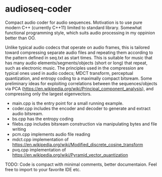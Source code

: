 # audioseq-coder
Compact audio coder for audio sequences. Motivation is to use pure modern C++ (currently C++11) limited to standard library. Somewhat functional programming style, which suits audio processing in my oppinion better than OO.

Unlike typical audio codecs that operate on audio frames, this is tailored toward compressing separate audio files and repeating them according to the pattern defined in seq.txt as start times. This is suitable for music that has many audio elements/segments/objects (short or long) that repeat, such as electronic music. The principles used in the compression are typical ones used in audio codecs; MDCT transform, perceptual quantization, and entropy coding to a maximally compact bitsream. Some preliminary ideas for exploiting correlations between the sequences/objects via PCA (https://en.wikipedia.org/wiki/Principal_component_analysis), and compressing only the largest eigenvectors.

- main.cpp is the entry point for a small running example.
- coder.cpp includes the encoder and decoder to generate and extract audio bitsream. 
- bs.cpp has the entropy coding
- filebs.cpp includes bitsream construction via manipulating bytes and file writing
- pcm.cpp implements audio file reading
- mdct.cpp implementation of https://en.wikipedia.org/wiki/Modified_discrete_cosine_transform
- pvq.cpp implementation of https://en.wikipedia.org/wiki/Pyramid_vector_quantization


TODO: Code is compact with minimal comments, better documentaion. Feel free to import to your favorite IDE etc.
